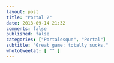 ```yaml
---
layout: post
title: "Portal 2"
date: 2013-09-14 21:32
comments: false
published: false
categories: ["Portalesque", "Portal"]
subtitle: "Great game: totally sucks."
whototweetat: [ "" ]
---
```

